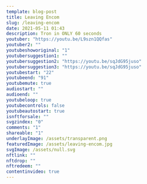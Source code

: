 ```yaml
---
template: blog-post
title: Leaving Encom
slug: /leaving-encom
date: 2021-05-11 01:43
description: Tron in ONLY 60 seconds
youtuber: "https://youtu.be/L9szn1QQfas"
youtuber2: ""
youtubeshoworiginal: "1"
youtubersuggestion1: ""
youtubersuggestion2: "https://youtu.be/sqJdG95juso"
youtubersuggestion3: "https://youtu.be/sqJdG95juso"
youtubestart: "22"
youtubeend: "91"
youtubemute: true
audiostart: ""
audioend: ""
youtubeloop: true
youtubecontrols: false
youtubeautostart: true
isnftforsale: ""
svgzindex: "0"
comments: "1"
shareable: "1"
underlayImage: /assets/transparent.png
featuredImage: /assets/leaving-encom.jpg
svgImage: /assets/null.svg
nftlink: ""
nftdrop: ""
nftredeem: ""
contentinvideo: true
---
```

<div style="position:relative; top:0; z-index:0; border:px solid blue; height:100vh; width:100vw; overflow:hidden; display:flex; ">
<!-- https://youtu.be/sqJdG95juso -->














<!-- XjuLZwlDxh8 -->
</div>
